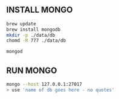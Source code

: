## INSTALL MONGO

```bash
brew update
brew install mongodb
mkdir -p ./data/db
chomd -R 777 ./data/db
```

```bash
mongod
```

## RUN MONGO

```bash
mongo --host 127.0.0.1:27017
> use 'name of db goes here - no quotes'
```
